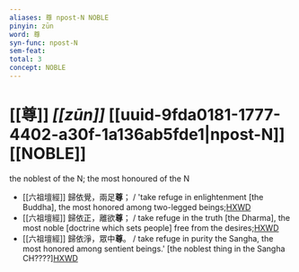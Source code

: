 ```yaml
---
aliases: 尊 npost-N NOBLE
pinyin: zūn
word: 尊
syn-func: npost-N
sem-feat: 
total: 3
concept: NOBLE 
---
```

# [[尊]] *[[zūn]]*  [[uuid-9fda0181-1777-4402-a30f-1a136ab5fde1|npost-N]] [[NOBLE]]
the noblest of the N; the most honoured of the N
 - [[六祖壇經]] 歸依覺，兩足**尊**； / 'take refuge in enlightenment [the Buddha], the most honored among two-legged beings;[HXWD](https://hxwd.org/textview.html?location=KR6q0082_T_001-0339c.22)
 - [[六祖壇經]] 歸依正，離欲**尊**； / take refuge in the truth [the Dharma], the most noble [doctrine which sets people] free from the desires;[HXWD](https://hxwd.org/textview.html?location=KR6q0082_T_001-0339c.23)
 - [[六祖壇經]] 歸依淨，眾中**尊**。 / take refuge in purity the Sangha, the most honored among sentient beings.' [the noblest thing in the Sangha CH????][HXWD](https://hxwd.org/textview.html?location=KR6q0082_T_001-0339c.24)
